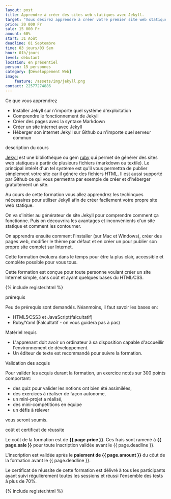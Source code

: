 ```yaml
---
layout: post
title: Apprendre à créer des sites web statiques avec Jekyll.
target: "Vous désirez apprendre à créer votre premier site web statique et le mettre en ligne tout étant totalement débutant, alors cette formation est faites pour vous."
price: 20 000 Fr
sale: 15 000 Fr
amount: 60%
start: 31 Août
deadline: 01 Septembre
time: 03 jours/03 Sem 
hour: 01h/jours
level: débutant
location: en présentiel
person: 15 personnes 
category: [Développement Web]
image:
    feature: /assets/img/jekyll.png
contact: 22577274886
---
```


<p class="text-dark text-uppercase h4 border-bottom py-3">
Ce que vous apprendrez </p>

* Installer Jekyll sur n'importe quel système d'exploitation
* Comprendre le fonctionnement de Jekyll
* Créer des pages avec la syntaxe Markdown
* Créer un site internet avec Jekyll
* Héberger son internet Jekyll sur Github ou n'importe quel serveur commun

<p id="about-course" class="text-dark text-uppercase h4 border-bottom py-3">description du cours</p>

[Jekyll](https://www.jekyllrb.com) est une bibliothèque ou gem [ruby](https://www.ruby-lang.org/fr/) qui permet de générer des sites web statiques à partir de plusieurs fichiers (markdown ou textile). Le principal intérêt d'un tel système est qu'il vous permettra de publier simplement votre site car il génère des fichiers HTML. Il est aussi supporté par Github ce qui vous permettra par exemple de créer et d'héberger gratuitement un site.

Au cours de cette formation vous allez apprendrez les techinques nécessaires pour utiliser Jekyll afin de créer facilement votre propre site web statique.

On va s'initier au générateur de site Jekyll pour comprendre comment ça fonctionne. Puis on découvrira les avantages et inconvénients d'un site statique et comment les contourner.

On apprendra ensuite comment l'installer (sur Mac et Windows), créer des pages web, modifier le thème par défaut et en créer un pour publier son propre site complet sur Internet.

Cette formation évoluera dans le temps pour être la plus clair, accessible et complète possible pour vous tous.

Cette formation est conçue pour toute personne voulant créer un site Internet simple, sans coût et ayant quelques bases du HTML∕CSS.

<!-- inscription -->
{% include register.html %}

<p class="text-dark text-uppercase h4 border-bottom py-3">prérequis</p>

Peu de prérequis sont demandés. Néanmoins, il faut savoir les bases en:
* HTML5∕CSS3 et JavaScript(falcultatif)
* Ruby/Yaml (Falcultatif - on vous guidera pas à pas)

Matériel requis

* L'apprenant doit avoir un ordinateur à sa disposition capable d'accueillir l'environnement de développement.
* Un éditeur de texte est recommandé pour suivre la formation.

<p class="text-dark text-uppercase h4 border-bottom py-3">
Validation des acquis</p>

Pour valider les acquis durant la formation, un exercice notés sur 300 points comportant:

* des quiz pour valider les notions ont bien été assimilées,
* des exercices à réaliser de façon autonome,
* un mini-projet a réalisé,
* des mini-compétitions en équipe
* un défis à rélever

vous seront soumis.

<div class="bg-light p-4">
<p id="price" class="text-uppercase h4 border-bottom py-3">coût et certificat de réussite</p>

Le coût de la formation est de <strong>{{ page.price }}</strong>. Ces frais sont ramené à <strong>{{ page.sale }}</strong> pour toute inscription validée avant le {{ page.deadline }}.

L'inscription est validée après le <strong>paiement de {{ page.amount }}</strong> du côut de la formation avant le {{ page.deadline }}.

Le certificat de réussite de cette formation est délivré à tous les participants ayant suivi régulièrement toutes les sessions et réussi l'ensemble des tests à plus de 70%.

<!-- inscription -->
{% include register.html %}

</div>
